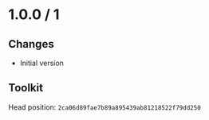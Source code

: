 # 1.0.0 / 1

## Changes

- Initial version

## Toolkit

Head position: `2ca06d89fae7b89a895439ab81218522f79dd250`


